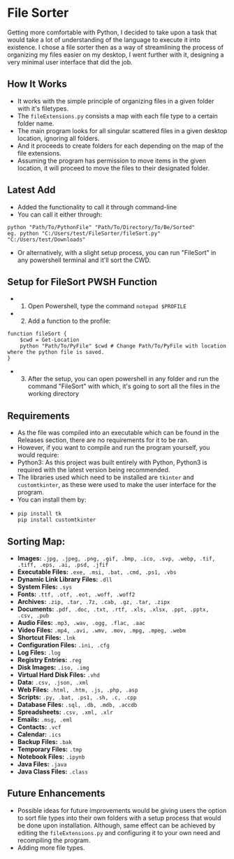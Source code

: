 # File Sorter

Getting more comfortable with Python, I decided to take upon a task that would take a lot of understanding of the language to execute it into existence. I chose a file sorter then as a way of streamlining the process of organizing my files easier on my desktop, I went further with it, designing a very minimal user interface that did the job.

## How It Works

- It works with the simple principle of organizing files in a given folder with it's filetypes.
- The `fileExtensions.py` consists a map with each file type to a certain folder name.
- The main program looks for all singular scattered files in a given desktop location, ignoring all folders.
- And it proceeds to create folders for each depending on the map of the file extensions.
- Assuming the program has permission to move items in the given location, it will proceed to move the files to their designated folder.

## Latest Add
- Added the functionality to call it through command-line
- You can call it either through:
```
python "Path/To/PythonFile" "Path/To/Directory/To/Be/Sorted"
eg. python "C:/Users/test/FileSorter/fileSort.py" "C:/Users/test/Downloads"
```
- Or alternatively, with a slight setup process, you can run "FileSort" in any powershell terminal and it'll sort the CWD.

## Setup for FileSort PWSH Function
- 1. Open Powershell, type the command `notepad $PROFILE`
- 2. Add a function to the profile:
```
function fileSort {
    $cwd = Get-Location
    python "Path/To/PyFile" $cwd # Change Path/To/PyFile with location where the python file is saved.
}
```
- 3. After the setup, you can open powershell in any folder and run the command "FileSort" with which, it's going to sort all the files in the working directory

## Requirements

- As the file was compiled into an executable which can be found in the Releases section, there are no requirements for it to be ran.
- However, if you want to compile and run the program yourself, you would require:
- Python3: As this project was built entirely with Python, Python3 is required with the latest version being recommended.
- The libraries used which need to be installed are `tkinter` and `customtkinter`, as these were used to make the user interface for the program.
- You can install them by:
- ```
  pip install tk
  pip install customtkinter
  ```

## Sorting Map:

- **Images:** `.jpg, .jpeg, .png, .gif, .bmp, .ico, .svp, .webp, .tif, .tiff, .eps, .ai, .psd, .jfif`
- **Executable Files:** `.exe, .msi, .bat, .cmd, .ps1, .vbs`
- **Dynamic Link Library Files:** `.dll`
- **System Files:** `.sys`
- **Fonts:** `.ttf, .otf, .eot, .woff, .woff2`
- **Archives:** `.zip, .tar, .7z, .cab, .gz, .tar, .zipx`
- **Documents:** `.pdf, .doc, .txt, .rtf, .xls, .xlsx, .ppt, .pptx, .csv, .pub`
- **Audio Files:** `.mp3, .wav, .ogg, .flac, .aac`
- **Video Files:** `.mp4, .avi, .wmv, .mov, .mpg, .mpeg, .webm`
- **Shortcut Files:** `.lnk`
- **Configuration Files:** `.ini, .cfg`
- **Log Files:** `.log`
- **Registry Entries:** `.reg`
- **Disk Images:** `.iso, .img`
- **Virtual Hard Disk Files:** `.vhd`
- **Data:** `.csv, .json, .xml`
- **Web Files:** `.html, .htm, .js, .php, .asp`
- **Scripts:** `.py, .bat, .ps1, .sh, .c, .cpp`
- **Database Files:** `.sql, .db, .mdb, .accdb`
- **Spreadsheets:** `.csv, .xml, .xlr`
- **Emails:** `.msg, .eml`
- **Contacts:** `.vcf`
- **Calendar:** `.ics`
- **Backup Files:** `.bak`
- **Temporary Files:** `.tmp`
- **Notebook Files:** `.ipynb`
- **Java Files:** `.java`
- **Java Class Files:** `.class`

## Future Enhancements

- Possible ideas for future improvements would be giving users the option to sort file types into their own folders with a setup process that would be done upon installation. Although, same effect can be achieved by editing the `fileExtensions.py` and configuring it to your own need and recompiling the program.
- Adding more file types.
